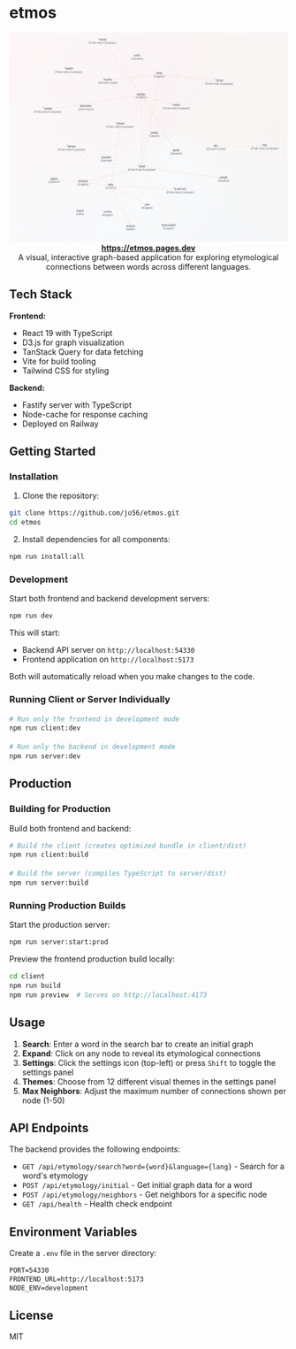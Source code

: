 # etmos

  <div align="center">
      <a href="https://etmos.pages.dev" target="_blank">
          <img src="assets/etmos-preview-2.png" alt="etmos preview">
      </a>
      <br>
      <a href="https://etmos.pages.dev" target="_blank">
          <b>https://etmos.pages.dev</b>
      </a>
    <br>
    A visual, interactive graph-based application for exploring etymological connections between words across different languages. 
  </div>


## Tech Stack

**Frontend:**
- React 19 with TypeScript
- D3.js for graph visualization
- TanStack Query for data fetching
- Vite for build tooling
- Tailwind CSS for styling

**Backend:**
- Fastify server with TypeScript
- Node-cache for response caching
- Deployed on Railway

## Getting Started

### Installation

1. Clone the repository:
```bash
git clone https://github.com/jo56/etmos.git
cd etmos
```

2. Install dependencies for all components:
```bash
npm run install:all
```

### Development

Start both frontend and backend development servers:
```bash
npm run dev
```

This will start:
- Backend API server on `http://localhost:54330`
- Frontend application on `http://localhost:5173`

Both will automatically reload when you make changes to the code.

### Running Client or Server Individually

```bash
# Run only the frontend in development mode
npm run client:dev

# Run only the backend in development mode
npm run server:dev
```

## Production

### Building for Production

Build both frontend and backend:
```bash
# Build the client (creates optimized bundle in client/dist)
npm run client:build

# Build the server (compiles TypeScript to server/dist)
npm run server:build
```

### Running Production Builds

Start the production server:
```bash
npm run server:start:prod
```

Preview the frontend production build locally:
```bash
cd client
npm run build
npm run preview  # Serves on http://localhost:4173
```

## Usage

1. **Search**: Enter a word in the search bar to create an initial graph
2. **Expand**: Click on any node to reveal its etymological connections
3. **Settings**: Click the settings icon (top-left) or press `Shift` to toggle the settings panel
4. **Themes**: Choose from 12 different visual themes in the settings panel
5. **Max Neighbors**: Adjust the maximum number of connections shown per node (1-50)

## API Endpoints

The backend provides the following endpoints:

- `GET /api/etymology/search?word={word}&language={lang}` - Search for a word's etymology
- `POST /api/etymology/initial` - Get initial graph data for a word
- `POST /api/etymology/neighbors` - Get neighbors for a specific node
- `GET /api/health` - Health check endpoint

## Environment Variables

Create a `.env` file in the server directory:

```env
PORT=54330
FRONTEND_URL=http://localhost:5173
NODE_ENV=development
```

## License

MIT

